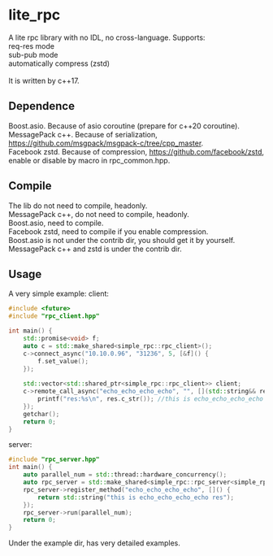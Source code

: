 # lite_rpc
A lite rpc library with no IDL, no cross-language. Supports:
</br>req-res mode
</br>sub-pub mode
</br>automatically compress (zstd)
</br>
</br>It is written by c++17.

## Dependence
Boost.asio. Because of asio coroutine (prepare for c++20 coroutine).
</br>MessagePack c++. Because of serialization, https://github.com/msgpack/msgpack-c/tree/cpp_master.
</br>Facebook zstd. Because of compression, https://github.com/facebook/zstd, enable or disable by macro in rpc_common.hpp.

## Compile
The lib do not need to compile, headonly.
</br>MessagePack c++, do not need to compile, headonly.
</br>Boost.asio, need to compile.
</br>Facebook zstd, need to compile if you enable compression.
</br>Boost.asio is not under the contrib dir, you should get it by yourself. MessagePack c++ and zstd is under the contrib dir.

## Usage
A very simple example:
client:
```c++
#include <future>
#include "rpc_client.hpp"

int main() {
	std::promise<void> f;
	auto c = std::make_shared<simple_rpc::rpc_client>();
	c->connect_async("10.10.0.96", "31236", 5, [&f]() {
		f.set_value();
	});
	
	std::vector<std::shared_ptr<simple_rpc::rpc_client>> client;
	c->remote_call_async("echo_echo_echo_echo", "", [](std::string&& res) {
		printf("res:%s\n", res.c_str()); //this is echo_echo_echo_echo res
	});
	getchar();
	return 0;
}
```
server:
```c++
#include "rpc_server.hpp"
int main() {
	auto parallel_num = std::thread::hardware_concurrency();
	auto rpc_server = std::make_shared<simple_rpc::rpc_server<simple_rpc::empty_resource>>(31236);
	rpc_server->register_method("echo_echo_echo_echo", []() {
		return std::string("this is echo_echo_echo_echo res");
	});
	rpc_server->run(parallel_num);
	return 0;
}
```
Under the example dir, has very detailed examples.
